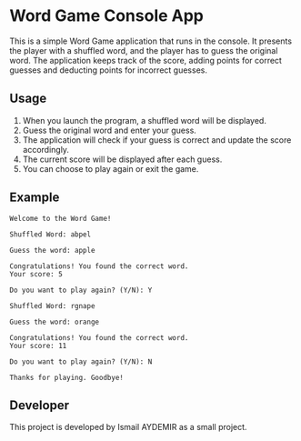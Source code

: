 # Word Game Console App

This is a simple Word Game application that runs in the console. It presents the player with a shuffled word, and the player has to guess the original word. The application keeps track of the score, adding points for correct guesses and deducting points for incorrect guesses.

## Usage

1. When you launch the program, a shuffled word will be displayed.
2. Guess the original word and enter your guess.
3. The application will check if your guess is correct and update the score accordingly.
4. The current score will be displayed after each guess.
5. You can choose to play again or exit the game.

## Example

```
Welcome to the Word Game!

Shuffled Word: abpel

Guess the word: apple

Congratulations! You found the correct word.
Your score: 5

Do you want to play again? (Y/N): Y

Shuffled Word: rgnape

Guess the word: orange

Congratulations! You found the correct word.
Your score: 11

Do you want to play again? (Y/N): N

Thanks for playing. Goodbye!
```

## Developer

This project is developed by Ismail AYDEMIR as a small project.

```
